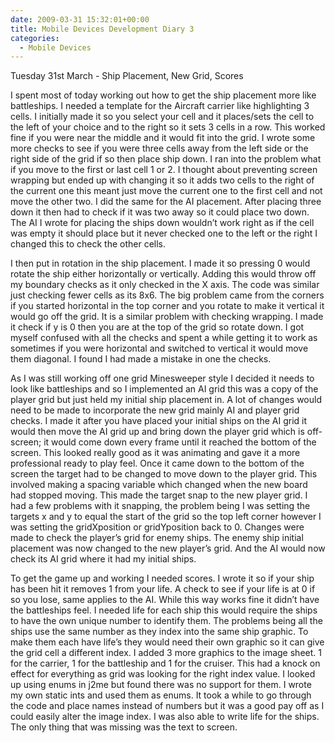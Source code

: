 ```yaml
---
date: 2009-03-31 15:32:01+00:00
title: Mobile Devices Development Diary 3
categories:
  - Mobile Devices
---
```


Tuesday 31st March - Ship Placement, New Grid, Scores

I spent most of today working out how to get the ship placement more like battleships. I needed a template for the Aircraft carrier like highlighting 3 cells. I initially made it so you select your cell and it places/sets the cell to the left of your choice and to the right so it sets 3 cells in a row. This worked fine if you were near the middle and it would fit into the grid. I wrote some more checks to see if you were three cells away from the left side or the right side of the grid if so then place ship down. I ran into the problem what if you move to the first or last cell 1 or 2. I thought about preventing screen wrapping but ended up with changing it so it adds two cells to the right of the current one this meant just move the current one to the first cell and not move the other two. I did the same for the AI placement. After placing three down it then had to check if it was two away so it could place two down. The AI I wrote for placing the ships down wouldn’t work right as if the cell was empty it should place but it never checked one to the left or the right I changed this to check the other cells.

I then put in rotation in the ship placement. I made it so pressing 0 would rotate the ship either horizontally or vertically. Adding this would throw off my boundary checks as it only checked in the X axis. The code was similar just checking fewer cells as its 8x6. The big problem came from the corners if you started horizontal in the top corner and you rotate to make it vertical it would go off the grid. It is a similar problem with checking wrapping. I made it check if y is 0 then you are at the top of the grid so rotate down. I got myself confused with all the checks and spent a while getting it to work as sometimes if you were horizontal and switched to vertical it would move them diagonal. I found I had made a mistake in one the checks.

As I was still working off one grid Minesweeper style I decided it needs to look like battleships and so I implemented an AI grid this was a copy of the player grid but just held my initial ship placement in. A lot of changes would need to be made to incorporate the new grid mainly AI and player grid checks. I made it after you have placed your initial ships on the AI grid it would then move the AI grid up and bring down the player grid which is off-screen; it would come down every frame until it reached the bottom of the screen. This looked really good as it was animating and gave it a more professional ready to play feel. Once it came down to the bottom of the screen the target had to be changed to move down to the player grid. This involved making a spacing variable which changed when the new board had stopped moving. This made the target snap to the new player grid. I had a few problems with it snapping, the problem being I was setting the targets x and y to equal the start of the grid so the top left corner however I was setting the gridXposition or gridYposition back to 0. Changes were made to check the player’s grid for enemy ships. The enemy ship initial placement was now changed to the new player’s grid. And the AI would now check its AI grid where it had my initial ships.

To get the game up and working I needed scores. I wrote it so if your ship has been hit it removes 1 from your life. A check to see if your life is at 0 if so you lose, same applies to the AI. While this way works fine it didn’t have the battleships feel. I needed life for each ship this would require the ships to have the own unique number to identify them. The problems being all the ships use the same number as they index into the same ship graphic. To make them each have life’s they would need their own graphic so it can give the grid cell a different index. I added 3 more graphics to the image sheet. 1 for the carrier, 1 for the battleship and 1 for the cruiser. This had a knock on effect for everything as grid was looking for the right index value. I looked up using enums in j2me but found there was no support for them. I wrote my own static ints and used them as enums. It took a while to go through the code and place names instead of numbers but it was a good pay off as I could easily alter the image index. I was also able to write life for the ships. The only thing that was missing was the text to screen.
